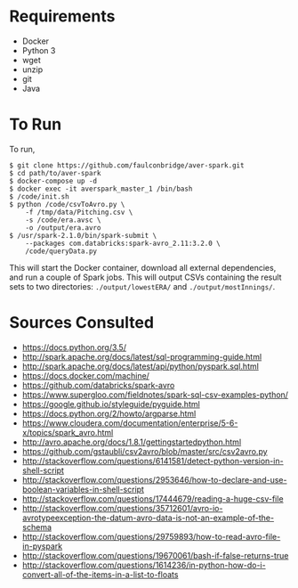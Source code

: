 Requirements
============

  - Docker
  - Python 3
  - wget
  - unzip
  - git
  - Java

To Run
=====

To run,
```
$ git clone https://github.com/faulconbridge/aver-spark.git
$ cd path/to/aver-spark
$ docker-compose up -d
$ docker exec -it averspark_master_1 /bin/bash
$ /code/init.sh
$ python /code/csvToAvro.py \
    -f /tmp/data/Pitching.csv \
    -s /code/era.avsc \
    -o /output/era.avro
$ /usr/spark-2.1.0/bin/spark-submit \
    --packages com.databricks:spark-avro_2.11:3.2.0 \
    /code/queryData.py
```

This will start the Docker container, download all external dependencies, and run a couple of Spark jobs. This will output CSVs containing the result sets to two directories: `./output/lowestERA/` and `./output/mostInnings/`.

Sources Consulted
=================

  - https://docs.python.org/3.5/
  - http://spark.apache.org/docs/latest/sql-programming-guide.html
  - http://spark.apache.org/docs/latest/api/python/pyspark.sql.html
  - https://docs.docker.com/machine/
  - https://github.com/databricks/spark-avro
  - https://www.supergloo.com/fieldnotes/spark-sql-csv-examples-python/
  - https://google.github.io/styleguide/pyguide.html
  - https://docs.python.org/2/howto/argparse.html
  - https://www.cloudera.com/documentation/enterprise/5-6-x/topics/spark_avro.html
  - http://avro.apache.org/docs/1.8.1/gettingstartedpython.html
  - https://github.com/gstaubli/csv2avro/blob/master/src/csv2avro.py
  - http://stackoverflow.com/questions/6141581/detect-python-version-in-shell-script
  - http://stackoverflow.com/questions/2953646/how-to-declare-and-use-boolean-variables-in-shell-script
  - http://stackoverflow.com/questions/17444679/reading-a-huge-csv-file
  - http://stackoverflow.com/questions/35712601/avro-io-avrotypeexception-the-datum-avro-data-is-not-an-example-of-the-schema
  - http://stackoverflow.com/questions/29759893/how-to-read-avro-file-in-pyspark
  - http://stackoverflow.com/questions/19670061/bash-if-false-returns-true
  - http://stackoverflow.com/questions/1614236/in-python-how-do-i-convert-all-of-the-items-in-a-list-to-floats
